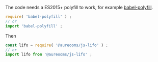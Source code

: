 The code needs a ES2015+ polyfill to work, for example
[babel-polyfill](https://babeljs.io/docs/usage/polyfill).
```js
require( 'babel-polyfill' ) ;
// or
import 'babel-polyfill' ;
```

Then
```js
const lifo = require( '@aureooms/js-lifo' ) ;
// or
import lifo from '@aureooms/js-lifo' ;
```
